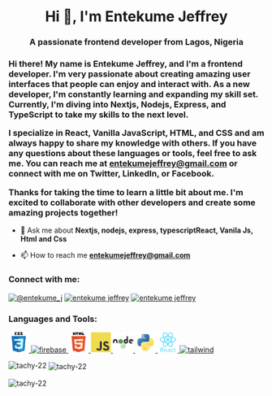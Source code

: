 <h1 align="center">Hi 👋, I'm Entekume Jeffrey</h1>
<h3 align="center">A passionate frontend developer from Lagos, Nigeria</h3>
<h3 align="left">Hi there! My name is Entekume Jeffrey, and I'm a frontend developer. I'm very passionate about creating amazing user interfaces that people can enjoy and interact with. As a new developer, I'm constantly learning and expanding my skill set. Currently, I'm diving into Nextjs, Nodejs, Express, and TypeScript to take my skills to the next level.

I specialize in React, Vanilla JavaScript, HTML, and CSS and am always happy to share my knowledge with others. If you have any questions about these languages or tools, feel free to ask me. You can reach me at entekumejeffrey@gmail.com or connect with me on Twitter, LinkedIn, or Facebook.

Thanks for taking the time to learn a little bit about me. I'm excited to collaborate with other developers and create some amazing projects together! </h3>


- 💬 Ask me about **Nextjs, nodejs, express, typescriptReact, Vanila Js, Html and Css**

- 📫 How to reach me **entekumejeffrey@gmail.com**

<h3 align="left">Connect with me:</h3>
<p align="left">
<a href="https://twitter.com/@entekume_j" target="blank"><img align="center" src="https://raw.githubusercontent.com/rahuldkjain/github-profile-readme-generator/master/src/images/icons/Social/twitter.svg" alt="@entekume_j" height="30" width="40" /></a>
<a href="https://linkedin.com/in/jeffrey-entekume-330644259/" target="blank"><img align="center" src="https://raw.githubusercontent.com/rahuldkjain/github-profile-readme-generator/master/src/images/icons/Social/linked-in-alt.svg" alt="entekume jeffrey" height="30" width="40" /></a>
<a href="https://fb.com/entekume jeffrey" target="blank"><img align="center" src="https://raw.githubusercontent.com/rahuldkjain/github-profile-readme-generator/master/src/images/icons/Social/facebook.svg" alt="entekume jeffrey" height="30" width="40" /></a>
</p>

<h3 align="left">Languages and Tools:</h3>
<p align="left"> <a href="https://www.w3schools.com/css/" target="_blank" rel="noreferrer"> <img src="https://raw.githubusercontent.com/devicons/devicon/master/icons/css3/css3-original-wordmark.svg" alt="css3" width="40" height="40"/> </a> <a href="https://firebase.google.com/" target="_blank" rel="noreferrer"> <img src="https://www.vectorlogo.zone/logos/firebase/firebase-icon.svg" alt="firebase" width="40" height="40"/> </a> <a href="https://www.w3.org/html/" target="_blank" rel="noreferrer"> <img src="https://raw.githubusercontent.com/devicons/devicon/master/icons/html5/html5-original-wordmark.svg" alt="html5" width="40" height="40"/> </a> <a href="https://developer.mozilla.org/en-US/docs/Web/JavaScript" target="_blank" rel="noreferrer"> <img src="https://raw.githubusercontent.com/devicons/devicon/master/icons/javascript/javascript-original.svg" alt="javascript" width="40" height="40"/> </a> <a href="https://nodejs.org" target="_blank" rel="noreferrer"> <img src="https://raw.githubusercontent.com/devicons/devicon/master/icons/nodejs/nodejs-original-wordmark.svg" alt="nodejs" width="40" height="40"/> </a> <a href="https://www.python.org" target="_blank" rel="noreferrer"> <img src="https://raw.githubusercontent.com/devicons/devicon/master/icons/python/python-original.svg" alt="python" width="40" height="40"/> </a> <a href="https://reactjs.org/" target="_blank" rel="noreferrer"> <img src="https://raw.githubusercontent.com/devicons/devicon/master/icons/react/react-original-wordmark.svg" alt="react" width="40" height="40"/> </a> <a href="https://tailwindcss.com/" target="_blank" rel="noreferrer"> <img src="https://www.vectorlogo.zone/logos/tailwindcss/tailwindcss-icon.svg" alt="tailwind" width="40" height="40"/> </a> </p>

<p><img align="left" src="https://github-readme-stats.vercel.app/api/top-langs?username=tachy-22&show_icons=true&locale=en&layout=compact" alt="tachy-22" /></p>

<p>&nbsp;<img align="center" src="https://github-readme-stats.vercel.app/api?username=tachy-22&show_icons=true&locale=en" alt="tachy-22" /></p>

<p><img align="center" src="https://github-readme-streak-stats.herokuapp.com/?user=tachy-22&" alt="tachy-22" /></p>

